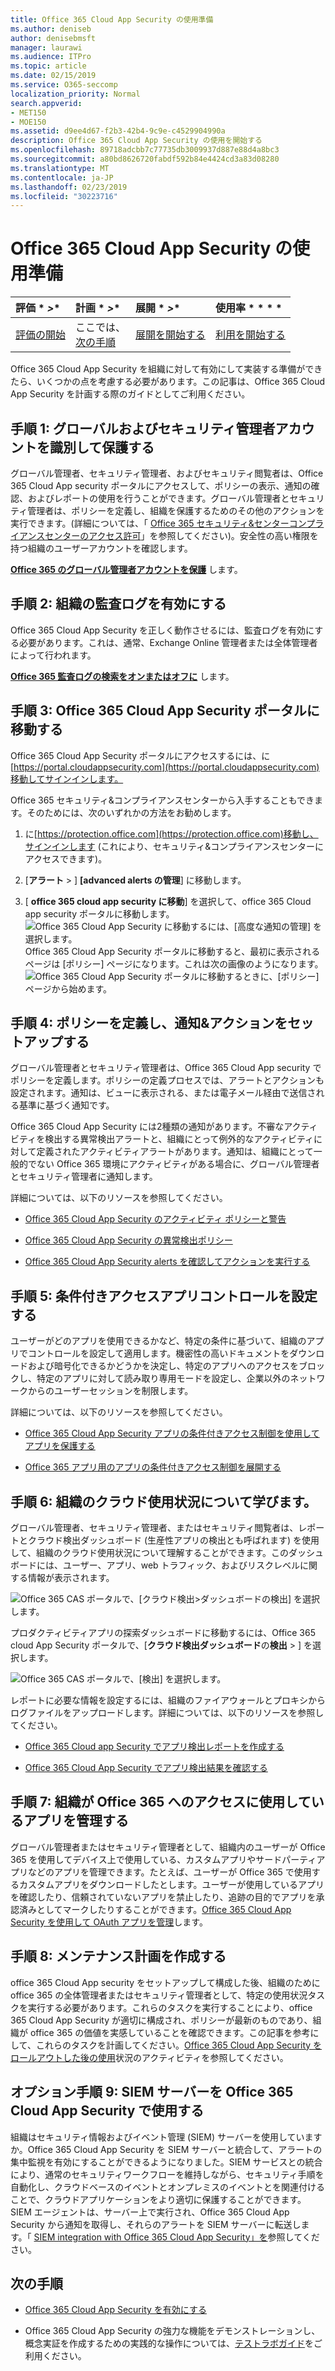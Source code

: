 ```yaml
---
title: Office 365 Cloud App Security の使用準備
ms.author: deniseb
author: denisebmsft
manager: laurawi
ms.audience: ITPro
ms.topic: article
ms.date: 02/15/2019
ms.service: O365-seccomp
localization_priority: Normal
search.appverid:
- MET150
- MOE150
ms.assetid: d9ee4d67-f2b3-42b4-9c9e-c4529904990a
description: Office 365 Cloud App Security の使用を開始する
ms.openlocfilehash: 89718adcbb7c77735db3009937d887e88d4a8bc3
ms.sourcegitcommit: a80bd8626720fabdf592b84e4424cd3a83d08280
ms.translationtype: MT
ms.contentlocale: ja-JP
ms.lasthandoff: 02/23/2019
ms.locfileid: "30223716"
---
```

# <a name="get-ready-for-office-365-cloud-app-security"></a>Office 365 Cloud App Security の使用準備
  
|評価 * *\>**|計画 * *\>**|展開 * *\>**|使用率 * * * *|
|:-----|:-----|:-----|:-----|
|[評価の開始](office-365-cas-overview.md) <br/> |ここでは、  <br/> [次の手順](turn-on-office-365-cas.md) <br/> |[展開を開始する](turn-on-office-365-cas.md) <br/> |[利用を開始する](utilization-activities-for-ocas.md) <br/> |
   
Office 365 Cloud App Security を組織に対して有効にして実装する準備ができたら、いくつかの点を考慮する必要があります。この記事は、Office 365 Cloud App Security を計画する際のガイドとしてご利用ください。
    
## <a name="step-1-identify-and-protect-your-global-and-security-administrator-accounts"></a>手順 1: グローバルおよびセキュリティ管理者アカウントを識別して保護する

グローバル管理者、セキュリティ管理者、およびセキュリティ閲覧者は、Office 365 Cloud App security ポータルにアクセスして、ポリシーの表示、通知の確認、およびレポートの使用を行うことができます。グローバル管理者とセキュリティ管理者は、ポリシーを定義し、組織を保護するためのその他のアクションを実行できます。(詳細については、「 [Office 365 セキュリティ&amp;センターコンプライアンスセンターのアクセス許可](permissions-in-the-security-and-compliance-center.md)」を参照してください)。安全性の高い権限を持つ組織のユーザーアカウントを確認します。 
  
 **[Office 365 のグローバル管理者アカウントを保護](https://docs.microsoft.com/office365/enterprise/protect-your-global-administrator-accounts)** します。 
  
## <a name="step-2-turn-on-audit-logging-for-your-organization"></a>手順 2: 組織の監査ログを有効にする

Office 365 Cloud App Security を正しく動作させるには、監査ログを有効にする必要があります。これは、通常、Exchange Online 管理者または全体管理者によって行われます。
  
 **[Office 365 監査ログの検索をオンまたはオフに](turn-audit-log-search-on-or-off.md)** します。 
  
## <a name="step-3-go-to-the-office-365-cloud-app-security-portal"></a>手順 3: Office 365 Cloud App Security ポータルに移動する

Office 365 Cloud App Security ポータルにアクセスするには、に[https://portal.cloudappsecurity.com](https://portal.cloudappsecurity.com)移動してサインインします。 

Office 365 セキュリティ&amp;コンプライアンスセンターから入手することもできます。そのためには、次のいずれかの方法をお勧めします。

1. に[https://protection.office.com](https://protection.office.com)移動し、サインインします (これにより、セキュリティ&amp;コンプライアンスセンターにアクセスできます)。
    
2. [**アラート** \> ] **[advanced alerts の管理**] に移動します。
    
3. [ **office 365 cloud app security に移動**] を選択して、office 365 Cloud app security ポータルに移動します。<br> ![Office 365 Cloud App Security に移動するには、[高度な通知の管理] を選択します。](media/958632d4-03e3-4ade-8e22-d5509db6fca7.png)<br>Office 365 Cloud App Security ポータルに移動すると、最初に表示されるページは [ポリシー] ページになります。これは次の画像のようになります。<br>![Office 365 Cloud App Security ポータルに移動するときに、[ポリシー] ページから始めます。](media/5cb8833c-4e08-438c-bab3-91b5106f6f3f.png)<br>
  
## <a name="step-4-define-policies-and-set-up-alerts-amp-actions"></a>手順 4: ポリシーを定義し、通知&amp;アクションをセットアップする

グローバル管理者とセキュリティ管理者は、Office 365 Cloud App security でポリシーを定義します。ポリシーの定義プロセスでは、アラートとアクションも設定されます。通知は、ビューに表示される、または電子メール経由で送信される基準に基づく通知です。 
  
Office 365 Cloud App Security には2種類の通知があります。不審なアクティビティを検出する異常検出アラートと、組織にとって例外的なアクティビティに対して定義されたアクティビティアラートがあります。通知は、組織にとって一般的でない Office 365 環境にアクティビティがある場合に、グローバル管理者とセキュリティ管理者に通知します。
  
詳細については、以下のリソースを参照してください。
  
- [Office 365 Cloud App Security のアクティビティ ポリシーと警告](activity-policies-and-alerts.md)
    
- [Office 365 Cloud App Security の異常検出ポリシー](anomaly-detection-policies-in-ocas.md)
    
- [Office 365 Cloud App Security alerts を確認してアクションを実行する](review-office-365-cas-alerts.md)
    

## <a name="step-5-set-up-conditional-access-app-control"></a>手順 5: 条件付きアクセスアプリコントロールを設定する

ユーザーがどのアプリを使用できるかなど、特定の条件に基づいて、組織のアプリでコントロールを設定して適用します。機密性の高いドキュメントをダウンロードおよび暗号化できるかどうかを決定し、特定のアプリへのアクセスをブロックし、特定のアプリに対して読み取り専用モードを設定し、企業以外のネットワークからのユーザーセッションを制限します。

詳細については、以下のリソースを参照してください。

- [Office 365 Cloud App Security アプリの条件付きアクセス制御を使用してアプリを保護する](ocas-conditional-access-app-control.md)

- [Office 365 アプリ用のアプリの条件付きアクセス制御を展開する](ocas-deploy-conditional-access-app-control.md)

## <a name="step-6-learn-about-your-organizations-cloud-usage"></a>手順 6: 組織のクラウド使用状況について学びます。

グローバル管理者、セキュリティ管理者、またはセキュリティ閲覧者は、レポートとクラウド検出ダッシュボード (生産性アプリの検出とも呼ばれます) を使用して、組織のクラウド使用状況について理解することができます。このダッシュボードには、ユーザー、アプリ、web トラフィック、およびリスクレベルに関する情報が表示されます。
  
![Office 365 CAS ポータルで、[クラウド検出\>ダッシュボードの検出] を選択します。](media/61269290-fd82-4d4b-8045-aea1ebc82287.png)
  
プロダクティビティアプリの探索ダッシュボードに移動するには、Office 365 cloud App Security ポータルで、[**クラウド検出ダッシュボード**の**検出** \> ] を選択します。
  
![Office 365 CAS ポータルで、[検出] を選択します。](media/73b5299f-94b5-49dd-a00f-154d188eb2c5.png)
  
レポートに必要な情報を設定するには、組織のファイアウォールとプロキシからログファイルをアップロードします。詳細については、以下のリソースを参照してください。
  
- [Office 365 Cloud app Security でアプリ検出レポートを作成する](create-app-discovery-reports-in-ocas.md)
    
- [Office 365 Cloud App Security でアプリ検出結果を確認する](review-app-discovery-findings-in-ocas.md)
    
## <a name="step-7-manage-apps-that-your-organization-is-using-to-access-office-365"></a>手順 7: 組織が Office 365 へのアクセスに使用しているアプリを管理する

グローバル管理者またはセキュリティ管理者として、組織内のユーザーが Office 365 を使用してデバイス上で使用している、カスタムアプリやサードパーティアプリなどのアプリを管理できます。たとえば、ユーザーが Office 365 で使用するカスタムアプリをダウンロードしたとします。ユーザーが使用しているアプリを確認したり、信頼されていないアプリを禁止したり、追跡の目的でアプリを承認済みとしてマークしたりすることができます。[Office 365 Cloud App Security を使用して OAuth アプリを管理](manage-app-permissions-in-ocas.md)します。
  
## <a name="step-8-create-a-maintenance-plan"></a>手順 8: メンテナンス計画を作成する

office 365 Cloud App security をセットアップして構成した後、組織のために office 365 の全体管理者またはセキュリティ管理者として、特定の使用状況タスクを実行する必要があります。これらのタスクを実行することにより、office 365 Cloud App Security が適切に構成され、ポリシーが最新のものであり、組織が office 365 の価値を実感していることを確認できます。この記事を参考にして、これらのタスクを計画してください。[Office 365 Cloud App Security をロールアウトした後の使用](utilization-activities-for-ocas.md)状況のアクティビティを参照してください。

## <a name="optional-step-9-use-your-siem-server-with-office-365-cloud-app-security"></a>オプション手順 9: SIEM サーバーを Office 365 Cloud App Security で使用する

組織はセキュリティ情報およびイベント管理 (SIEM) サーバーを使用していますか。Office 365 Cloud App Security を SIEM サーバーと統合して、アラートの集中監視を有効にすることができるようになりました。SIEM サービスとの統合により、通常のセキュリティワークフローを維持しながら、セキュリティ手順を自動化し、クラウドベースのイベントとオンプレミスのイベントとを関連付けることで、クラウドアプリケーションをより適切に保護することができます。SIEM エージェントは、サーバー上で実行され、Office 365 Cloud App Security から通知を取得し、それらのアラートを SIEM サーバーに転送します。「 [SIEM integration with Office 365 Cloud App Security」を](integrate-your-siem-server-with-office-365-cas.md)参照してください。
  
## <a name="next-steps"></a>次の手順

- [Office 365 Cloud App Security を有効にする](turn-on-office-365-cas.md)
    
- Office 365 Cloud App Security の強力な機能をデモンストレーションし、概念実証を作成するための実践的な操作については、[テストラボガイド](https://docs.microsoft.com/office365/enterprise/cloud-app-security-for-your-office-365-dev-test-environment)をご利用ください。 
    

